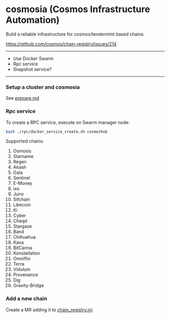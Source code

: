 # cosmosia (Cosmos Infrastructure Automation)
Build a reliable infrastructure for cosmos/tendermint based chains.

https://github.com/cosmos/chain-registry/issues/214

---

- Use Docker Swarm
- Rpc service
- Snapshot service?

---
### Setup a cluster and cosmosia
See [prepare.md](./docs/prepare.md)

### Rpc service
To create a RPC service, execute on Swarm manager node:

```bash
bash ./rpc/docker_service_create.sh cosmoshub
```

Supported chains:
1. Osmosis
2. Starname
3. Regen
4. Akash
5. Gaia
6. Sentinel
7. E-Money
8. Ixo
9. Juno
10. Sifchain
11. Likecoin
12. Ki
13. Cyber
14. Cheqd
15. Stargaze
16. Band
17. Chihuahua
18. Kava
19. BitCanna
20. Konstellation
21. Omniflix
22. Terra
23. Vidulum
24. Provenance
25. Dig
26. Gravity-Bridge

### Add a new chain
Create a MR adding it to [chain_registry.ini](./data/chain_registry.ini)
